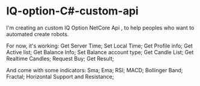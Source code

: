 # IQ-option-C#-custom-api
I'm creating an custom IQ Option NetCore Api , to help peoples who want to automated create robots.

For now, it's working:
Get Server Time;
Set Local Time;
Get Profile info;
Get Active list;
Get Balance Info;
Set Balance account type;
Get Candle List;
Get Realtime Candles;
Request Buy;
Get Result;

And come with some indicators:
Sma;
Ema;
RSI;
MACD;
Bollinger Band;
Fractal;
Horizontal Support and Resistance;

